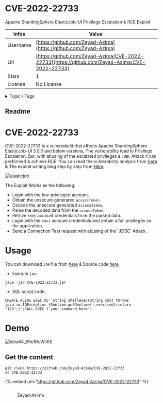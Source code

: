 # CVE-2022-22733

Apache ShardingSphere ElasticJob-UI Privilege Escalation & RCE Exploit

| Infos    | Value                                                              |
| -------- | -------------------------------------------------------------------|
| Username | [https://github.com/Zeyad-Azima](https://github.com/Zeyad-Azima) |
| Url      | [https://github.com/Zeyad-Azima/CVE-2022-22733](https://github.com/Zeyad-Azima/CVE-2022-22733)                                               |
| Stars    | 1                                                          |
| License  | No License                                                        |

<details>

<summary>Topic / Tags</summary>

* apache* apache2* exploit* java* shardingsphere* vulnerability

</details>

## Readme

# CVE-2022-22733


CVE-2022-22733 is a vulnerabolit that affects Apache ShardingSphere ElasticJob-UI 3.0.0 and below versions, The vulnerability lead to Privilege Escalation. But, with abusing of the escalated privileges a `JDBC` Attack it can preformed & achieve RCE. You can read the vulnerability analysis from [Here](https://www.vicarius.io/vsociety/blog/cve-2022-22733-apache-shardingsphere-elasticjob-ui-privilege-escalation) & The exploit writing blog step by step from [Here](https://www.vicarius.io/vsociety/blog/unique-exploit-cve-2022-22733-privilege-escalation-and-rce).

![elasticjob](https://user-images.githubusercontent.com/62406753/234271377-56e490ad-b70c-4c33-9423-e18656489b18.png)

The Exploit Works as the following:
- Login with the low-privileged account.
- Obtain the unsecure generated `accessToken`.
- Decode the unsecure generated `accessToken`.
- Parse the decoded data from the `accessToken`.
- Retrive `root` account credentials from the parsed data.
- Login with the `root` account credentials and obtain a full privileges on the application.
- Send a Connection Test request with abusing of the``JDBC` Attack.

# Usage
You can download `JAR` file from [here](https://github.com/Zeyad-Azima/CVE-2022-22733/releases/tag/CVE-2022-22733) & Source code [here](https://github.com/Zeyad-Azima/CVE-2022-22733/blob/main/src/Main.java).

- Execute `jar`:
```
java -jar CVE-2022-22733.jar
```
- SQL script code:
```
CREATE ALIAS EXEC AS 'String shellexec(String cmd) throws java.io.IOException {Runtime.getRuntime().exec(cmd);return "123";}';CALL EXEC ('your_command_here')
```
# Demo
![idea64_5Ru1DeWcKE](https://user-images.githubusercontent.com/62406753/234266805-e387ffbe-b347-4176-9891-77168604c8f1.gif)



## Get the content

```
git clone https://github.com/Zeyad-Azima/CVE-2022-22733
cd CVE-2022-22733
```

{% embed url="https://github.com/Zeyad-Azima/CVE-2022-22733" %}

<figure><img src="https://avatars.githubusercontent.com/u/62406753?v=4" alt=""><figcaption><p>Zeyad-Azima</p></figcaption></figure>
